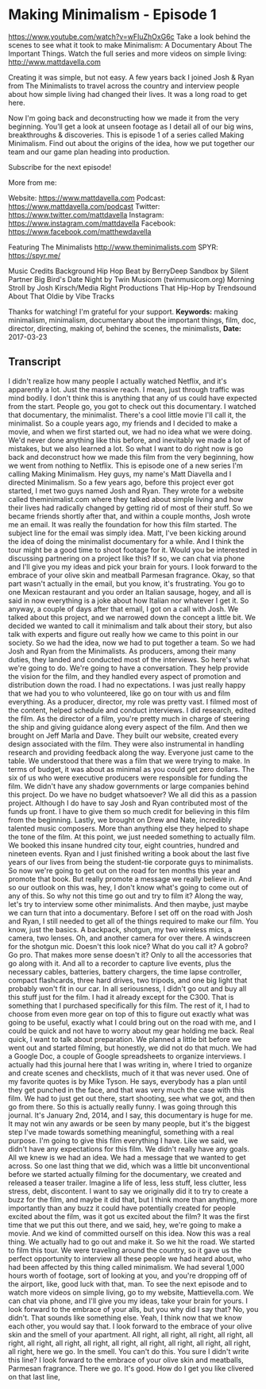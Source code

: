 # Making Minimalism - Episode 1
https://www.youtube.com/watch?v=wFIuZhOxG6c
Take a look behind the scenes to see what it took to make Minimalism: A Documentary About The Important Things. Watch the full series and more videos on simple living:  http://www.mattdavella.com

Creating it was simple, but not easy. A few years back I joined Josh & Ryan from The Minimalists to travel across the country and interview people about how simple living had changed their lives. It was a long road to get here.

Now I'm going back and deconstructing how we made it from the very beginning. You’ll get a look at unseen footage as I detail all of our big wins, breakthroughs & discoveries. This is episode 1 of a series called Making Minimalism. Find out about the origins of the idea, how we put together our team and our game plan heading into production.

Subscribe for the next episode!

More from me:

Website:  https://www.mattdavella.com
Podcast:  https://www.mattdavella.com/podcast
Twitter: https://www.twitter.com/mattdavella
Instagram: https://www.instagram.com/mattdavella
Facebook: https://www.facebook.com/matthewdavella

Featuring
The Minimalists http://www.theminimalists.com
SPYR:  https://spyr.me/

Music Credits
Background Hip Hop Beat by BerryDeep
Sandbox by Silent Partner
Big Bird's Date Night by Twin Musicom (twinmusicom.org)
Morning Stroll by Josh Kirsch/Media Right Productions
That Hip-Hop by Trendsound
About That Oldie by Vibe Tracks

Thanks for watching! I'm grateful for your support.
**Keywords:** making minimalism, minimalism, documentary about the important things, film, doc, director, directing, making of, behind the scenes, the minimalists, 
**Date:** 2017-03-23

## Transcript
 I didn't realize how many people I actually watched Netflix, and it's apparently a lot. Just the massive reach. I mean, just through traffic was mind bodily. I don't think this is anything that any of us could have expected from the start. People go, you got to check out this documentary. I watched that documentary, the minimalist. There's a cool little movie I'll call it, the minimalist. So a couple years ago, my friends and I decided to make a movie, and when we first started out, we had no idea what we were doing. We'd never done anything like this before, and inevitably we made a lot of mistakes, but we also learned a lot. So what I want to do right now is go back and deconstruct how we made this film from the very beginning, how we went from nothing to Netflix. This is episode one of a new series I'm calling Making Minimalism. Hey guys, my name's Matt Diavella and I directed Minimalism. So a few years ago, before this project ever got started, I met two guys named Josh and Ryan. They wrote for a website called theminimalist.com where they talked about simple living and how their lives had radically changed by getting rid of most of their stuff. So we became friends shortly after that, and within a couple months, Josh wrote me an email. It was really the foundation for how this film started. The subject line for the email was simply idea. Matt, I've been kicking around the idea of doing the minimalist documentary for a while. And I think the tour might be a good time to shoot footage for it. Would you be interested in discussing partnering on a project like this? If so, we can chat via phone and I'll give you my ideas and pick your brain for yours. I look forward to the embrace of your olive skin and meatball Parmesan fragrance. Okay, so that part wasn't actually in the email, but you know, it's frustrating. You go to one Mexican restaurant and you order an Italian sausage, hogey, and all is said in now everything is a joke about how Italian nor whatever I get it. So anyway, a couple of days after that email, I got on a call with Josh. We talked about this project, and we narrowed down the concept a little bit. We decided we wanted to call it minimalism and talk about their story, but also talk with experts and figure out really how we came to this point in our society. So we had the idea, now we had to put together a team. So we had Josh and Ryan from the Minimalists. As producers, among their many duties, they landed and conducted most of the interviews. So here's what we're going to do. We're going to have a conversation. They help provide the vision for the film, and they handled every aspect of promotion and distribution down the road. I had no expectations. I was just really happy that we had you to who volunteered, like go on tour with us and film everything. As a producer, director, my role was pretty vast. I filmed most of the content, helped schedule and conduct interviews. I did research, edited the film. As the director of a film, you're pretty much in charge of steering the ship and giving guidance along every aspect of the film. And then we brought on Jeff Marla and Dave. They built our website, created every design associated with the film. They were also instrumental in handling research and providing feedback along the way. Everyone just came to the table. We understood that there was a film that we were trying to make. In terms of budget, it was about as minimal as you could get zero dollars. The six of us who were executive producers were responsible for funding the film. We didn't have any shadow governments or large companies behind this project. Do we have no budget whatsoever? We all did this as a passion project. Although I do have to say Josh and Ryan contributed most of the funds up front. I have to give them so much credit for believing in this film from the beginning. Lastly, we brought on Drew and Nate, incredibly talented music composers. More than anything else they helped to shape the tone of the film. At this point, we just needed something to actually film. We booked this insane hundred city tour, eight countries, hundred and nineteen events. Ryan and I just finished writing a book about the last five years of our lives from being the student-tie corporate guys to minimalists. So now we're going to get out on the road for ten months this year and promote that book. But really promote a message we really believe in. And so our outlook on this was, hey, I don't know what's going to come out of any of this. So why not this time go out and try to film it? Along the way, let's try to interview some other minimalists. And then maybe, just maybe we can turn that into a documentary. Before I set off on the road with Josh and Ryan, I still needed to get all of the things required to make our film. You know, just the basics. A backpack, shotgun, my two wireless mics, a camera, two lenses. Oh, and another camera for over there. A windscreen for the shotgun mic. Doesn't this look nice? What do you call it? A gobro? Go pro. That makes more sense doesn't it? Only to all the accessories that go along with it. And all to a recorder to capture live events, plus the necessary cables, batteries, battery chargers, the time lapse controller, compact flashcards, three hard drives, two tripods, and one big light that probably won't fit in our car. In all seriousness, I didn't go out and buy all this stuff just for the film. I had it already except for the C300. That is something that I purchased specifically for this film. The rest of it, I had to choose from even more gear on top of this to figure out exactly what was going to be useful, exactly what I could bring out on the road with me, and I could be quick and not have to worry about my gear holding me back. Real quick, I want to talk about preparation. We planned a little bit before we went out and started filming, but honestly, we did not do that much. We had a Google Doc, a couple of Google spreadsheets to organize interviews. I actually had this journal here that I was writing in, where I tried to organize and create scenes and checklists, much of it that was never used. One of my favorite quotes is by Mike Tyson. He says, everybody has a plan until they get punched in the face, and that was very much the case with this film. We had to just get out there, start shooting, see what we got, and then go from there. So this is actually really funny. I was going through this journal. It's January 2nd, 2014, and I say, this documentary is huge for me. It may not win any awards or be seen by many people, but it's the biggest step I've made towards something meaningful, something with a real purpose. I'm going to give this film everything I have. Like we said, we didn't have any expectations for this film. We didn't really have any goals. All we knew is we had an idea. We had a message that we wanted to get across. So one last thing that we did, which was a little bit unconventional before we started actually filming for the documentary, we created and released a teaser trailer. Imagine a life of less, less stuff, less clutter, less stress, debt, discontent. I want to say we originally did it to try to create a buzz for the film, and maybe it did that, but I think more than anything, more importantly than any buzz it could have potentially created for people excited about the film, was it got us excited about the film? It was the first time that we put this out there, and we said, hey, we're going to make a movie. And we kind of committed ourself on this idea. Now this was a real thing. We actually had to go out and make it. So we hit the road. We started to film this tour. We were traveling around the country, so it gave us the perfect opportunity to interview all these people we had heard about, who had been affected by this thing called minimalism. We had several 1,000 hours worth of footage, sort of looking at you, and you're dropping off of the airport, like, good luck with that, man. To see the next episode and to watch more videos on simple living, go to my website, Mattievella.com. We can chat via phone, and I'll give you my ideas, take your brain for yours. I look forward to the embrace of your alls, but you why did I say that? No, you didn't. That sounds like something else. Yeah, I think now that we know each other, you would say that. I look forward to the embrace of your olive skin and the smell of your apartment. All right, all right, all right, all right, all right, all right, all right, all right, all right, all right, all right, all right, all right, all right, here we go. In the smell. You can't do this. You sure I didn't write this line? I look forward to the embrace of your olive skin and meatballs, Parmesan fragrance. There we go. It's good. How do I get you like clivered on that last line,
